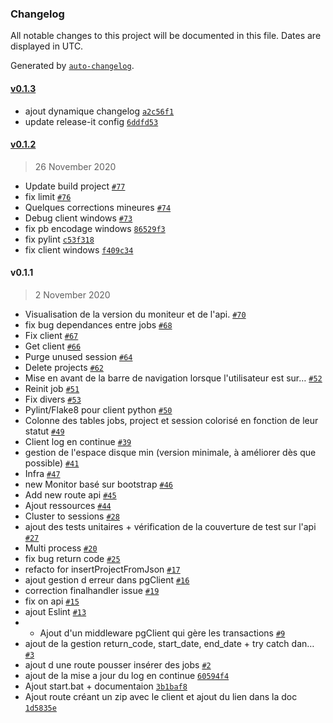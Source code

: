 ### Changelog

All notable changes to this project will be documented in this file. Dates are displayed in UTC.

Generated by [`auto-changelog`](https://github.com/CookPete/auto-changelog).

#### [v0.1.3](https://github.com/arnaudbirk/ign-gpao/compare/v0.1.2...v0.1.3)

- ajout dynamique changelog [`a2c56f1`](https://github.com/arnaudbirk/ign-gpao/commit/a2c56f15c82c17071a48412e39dbdf39b05b1215)
- update release-it config [`6ddfd53`](https://github.com/arnaudbirk/ign-gpao/commit/6ddfd530541f035dfc79a5776ffd502673df5397)

#### [v0.1.2](https://github.com/arnaudbirk/ign-gpao/compare/v0.1.1...v0.1.2)

> 26 November 2020

- Update build project [`#77`](https://github.com/arnaudbirk/ign-gpao/pull/77)
- fix limit [`#76`](https://github.com/arnaudbirk/ign-gpao/pull/76)
- Quelques corrections mineures [`#74`](https://github.com/arnaudbirk/ign-gpao/pull/74)
- Debug client windows [`#73`](https://github.com/arnaudbirk/ign-gpao/pull/73)
- fix pb encodage windows [`86529f3`](https://github.com/arnaudbirk/ign-gpao/commit/86529f36495ed87fbc7322b3842bbb1295395181)
- fix pylint [`c53f318`](https://github.com/arnaudbirk/ign-gpao/commit/c53f318f18c412a6d39aa109dae63dc0b7f8b240)
- fix client windows [`f409c34`](https://github.com/arnaudbirk/ign-gpao/commit/f409c346a0eb23c74283dfdde9f7379e41c84c3a)

#### v0.1.1

> 2 November 2020

- Visualisation de la version du moniteur et de l'api. [`#70`](https://github.com/arnaudbirk/ign-gpao/pull/70)
- fix bug dependances entre jobs [`#68`](https://github.com/arnaudbirk/ign-gpao/pull/68)
- Fix client [`#67`](https://github.com/arnaudbirk/ign-gpao/pull/67)
- Get client [`#66`](https://github.com/arnaudbirk/ign-gpao/pull/66)
- Purge unused session [`#64`](https://github.com/arnaudbirk/ign-gpao/pull/64)
- Delete projects [`#62`](https://github.com/arnaudbirk/ign-gpao/pull/62)
- Mise en avant de la barre de navigation lorsque l'utilisateur est sur… [`#52`](https://github.com/arnaudbirk/ign-gpao/pull/52)
- Reinit job [`#51`](https://github.com/arnaudbirk/ign-gpao/pull/51)
- Fix divers [`#53`](https://github.com/arnaudbirk/ign-gpao/pull/53)
- Pylint/Flake8 pour client python [`#50`](https://github.com/arnaudbirk/ign-gpao/pull/50)
- Colonne des tables jobs, project et session colorisé en fonction de leur statut [`#49`](https://github.com/arnaudbirk/ign-gpao/pull/49)
- Client log en continue [`#39`](https://github.com/arnaudbirk/ign-gpao/pull/39)
- gestion de l'espace disque min (version minimale, à améliorer dès que possible) [`#41`](https://github.com/arnaudbirk/ign-gpao/pull/41)
- Infra [`#47`](https://github.com/arnaudbirk/ign-gpao/pull/47)
- new Monitor basé sur bootstrap [`#46`](https://github.com/arnaudbirk/ign-gpao/pull/46)
- Add new route api [`#45`](https://github.com/arnaudbirk/ign-gpao/pull/45)
- Ajout ressources [`#44`](https://github.com/arnaudbirk/ign-gpao/pull/44)
- Cluster to sessions [`#28`](https://github.com/arnaudbirk/ign-gpao/pull/28)
- ajout des tests unitaires + vérification de la couverture de test sur l'api [`#27`](https://github.com/arnaudbirk/ign-gpao/pull/27)
- Multi process [`#20`](https://github.com/arnaudbirk/ign-gpao/pull/20)
- fix bug return code [`#25`](https://github.com/arnaudbirk/ign-gpao/pull/25)
- refacto for insertProjectFromJson [`#17`](https://github.com/arnaudbirk/ign-gpao/pull/17)
- ajout gestion d erreur dans pgClient [`#16`](https://github.com/arnaudbirk/ign-gpao/pull/16)
- correction finalhandler issue [`#19`](https://github.com/arnaudbirk/ign-gpao/pull/19)
- fix on api [`#15`](https://github.com/arnaudbirk/ign-gpao/pull/15)
- ajout Eslint  [`#13`](https://github.com/arnaudbirk/ign-gpao/pull/13)
- - Ajout d'un middleware pgClient qui gère les transactions [`#9`](https://github.com/arnaudbirk/ign-gpao/pull/9)
- ajout de la gestion return_code, start_date, end_date + try catch dan… [`#3`](https://github.com/arnaudbirk/ign-gpao/pull/3)
- ajout d une route pousser insérer des jobs [`#2`](https://github.com/arnaudbirk/ign-gpao/pull/2)
- ajout de la mise a jour du log en continue [`60594f4`](https://github.com/arnaudbirk/ign-gpao/commit/60594f4e55a2e10642c6eedcbbff2b4aa69fb279)
- Ajout start.bat + documentaion [`3b1baf8`](https://github.com/arnaudbirk/ign-gpao/commit/3b1baf856eac00e8c7b159b46635c4468e040242)
- Ajout route créant un zip avec le client et ajout du lien dans la doc [`1d5835e`](https://github.com/arnaudbirk/ign-gpao/commit/1d5835e27440f6a139822f4ff9be8ef40543a1af)
